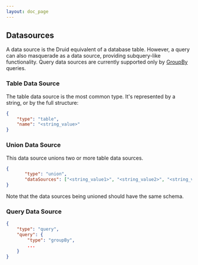 ```yaml
---
layout: doc_page
---
```


## Datasources

A data source is the Druid equivalent of a database table. However, a query can also masquerade as a data source, providing subquery-like functionality. Query data sources are currently supported only by [GroupBy](GroupByQuery.html) queries.

### Table Data Source
The table data source is the most common type. It's represented by a string, or by the full structure:

```json
{
	"type": "table",
	"name": "<string_value>"
}
```

### Union Data Source
This data source unions two or more table data sources.

```json
{
       "type": "union",
       "dataSources": ["<string_value1>", "<string_value2>", "<string_value3>", ... ]
}
```

Note that the data sources being unioned should have the same schema.


### Query Data Source
```json
{
	"type": "query",
	"query": {
		"type": "groupBy",
		...
	}
}
```
